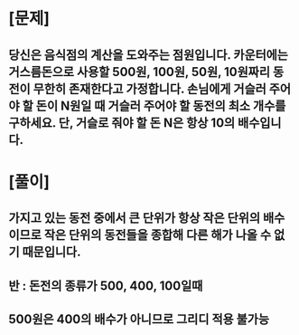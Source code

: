 # [문제]
## 당신은 음식점의 계산을 도와주는 점원입니다. 카운터에는 거스름돈으로 사용할 500원, 100원, 50원, 10원짜리 동전이 무한히 존재한다고 가정합니다. 손님에게 거슬러 주어야 할 돈이 N원일 때 거슬러 주어야 할 동전의 최소 개수를 구하세요. 단, 거슬로 줘야 할 돈 N은 항상 10의 배수입니다.



# [풀이]
## 가지고 있는 동전 중에서 큰 단위가 항상 작은 단위의 배수이므로 작은 단위의 동전들을 종합해 다른 해가 나올 수 없기 때문입니다.

## 반 : 돈전의 종류가 500, 400, 100일때
## 500원은 400의 배수가 아니므로 그리디 적용 불가능